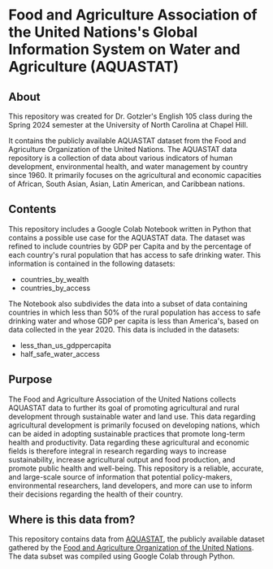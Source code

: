 # Food and Agriculture Association of the United Nations's Global Information System on Water and Agriculture (AQUASTAT)
## About
This repository was created for Dr. Gotzler's English 105 class during the Spring 2024 semester at the University of North Carolina at Chapel Hill. 

It contains the publicly available AQUASTAT dataset from the Food and Agriculture Organization of the United Nations. The AQUASTAT data repository is a collection of data about various indicators of human development, environmental health, and water management by country since 1960. It primarily focuses on the agricultural and economic capacities of African, South Asian, Asian, Latin American, and Caribbean nations. 

## Contents
This repository includes a Google Colab Notebook written in Python that contains a possible use case for the AQUASTAT data. The dataset was refined to include countries by GDP per Capita and by the percentage of each country's rural population that has access to safe drinking water. This information is contained in the following datasets:
* countries_by_wealth
* countries_by_access

The Notebook also subdivides the data into a subset of data containing countries in which less than 50% of the rural population has access to safe drinking water and whose GDP per capita is less than America's, based on data collected in the year 2020. This data is included in the datasets:
* less_than_us_gdppercapita
* half_safe_water_access

## Purpose
The Food and Agriculture Association of the United Nations collects AQUASTAT data to further its goal of promoting agricultural and rural development through sustainable water and land use. This data regarding agricultural development is primarily focused on developing nations, which can be aided in adopting sustainable practices that promote long-term health and productivity. Data regarding these agricultural and economic fields is therefore integral in research regarding ways to increase sustainability, increase agricultural output and food production, and promote public health and well-being. This repository is a reliable, accurate, and large-scale source of information that potential policy-makers, environmental researchers, land developers, and more can use to inform their decisions regarding the health of their country. 

## Where is this data from?
This  repository contains data from [AQUASTAT](https://data.apps.fao.org/aquastat/?lang=en), the publicly available dataset gathered by the [Food and Agriculture Organization of the United Nations](https://www.fao.org/aquastat/en/). 
The data subset was compiled using Google Colab through Python. 
